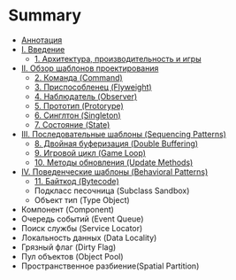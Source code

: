 # Summary

* [Аннотация](README.md)
* [I. Введение](chapter-1/1-introduction.md)
   * [1. Архитектура, производительность и игры](chapter-1/1.1-architecture-performance-and-games.md)
* [II. Обзор шаблонов проектирования](chapter-2/2-design-patterns-revisited.md)
   * [2. Команда (Command)](chapter-2/2.1-command.md)
   * [3. Приспособленец (Flyweight)](chapter-2/2.2-flyweight.md)
   * [4. Наблюдатель (Observer)](chapter-2/2.3-observer.md)
   * [5. Прототип (Protorype)](2.4-prototype.md)
   * [6. Синглтон (Singleton)](2.5-singleton.md)
   * [7. Состояние (State)](2.6-state.md)
* [III. Последовательные шаблоны (Sequencing Patterns)](chapter-3/3-sequencing-patterns.md)
   * [8. Двойная буферизация (Double Buffering)](chapter-3/3.1-double-buffering.md)
   * [9. Игровой цикл (Game Loop)](3.2-3.2-game-loop.md)
   * [10. Методы обновления (Update Methods)](3.3-update-methods.md)
* [IV. Поведенческие шаблоны (Behavioral Patterns)](chapter-4/4-behavioral-patterns.md)
   * [11. Байткод (Bytecode)](4.1-bytecode.md)
   * Подкласс песочница (Subclass Sandbox)
   * Объект тип (Type Object)
* Компонент (Component)
* Очередь событий (Event Queue)
* Поиск службы (Service Locator)
* Локальность данных (Data Locality)
* Грязный флаг (Dirty Flag)
* Пул объектов (Object Pool)
* Пространственное разбиение(Spatial Partition)

